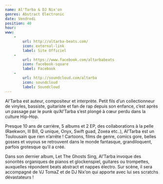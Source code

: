 ```yaml
---
name: Al'Tarba & DJ Nix'on
genres: Abstract Electronic
date: Vendredi
position: 40
hour:
www:
    -
        url: http://altarba-beats.com/
        icon: external-link
        label: Site Officiel
    -
        url: https://www.facebook.com/altarbabeats
        icon: facebook-square
        label: Facebook
    -
        url: http://soundcloud.com/altarba
        icon: soundcloud
        label: Soundcloud
---
```


Al’Tarba est auteur, compositeur et interprète. Petit fils d’un collectionneur de vinyles, bassiste, guitariste et fan de rap depuis son enfance, c’est après un passage par le punk qu’Al’Tarba s’est plongé à cœur perdu dans la culture Hip-Hop.


Presque 10 ans de carrière, 5 albums et 2 EP, des collaborations à la pelle (Raekwon, Ill Bill, Q unique, Onyx, Swift guad, Zoxea etc..), Al’Tarba est un Toulousain que rien n’arrête ! Cartoons, films de genre, comics gore, belles gosses et voyous se retrouvent dans le monde fantasque, grandiloquent, parfois grotesque qu’il a créé.


Dans son dernier album, Let The Ghosts Sing, Al’Tarba invoque des sonorités organiques de pianos et glockenspiel, guitares ou trompettes, auxquelles répondent beats abstract et nappes électro. Sur scène, il sera accompagné de VJ TomaZ et de DJ Nix’on qui apporte avec lui ses scratchs dévastateurs !
